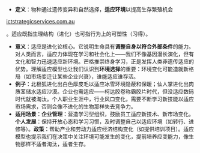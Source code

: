 - **定义**：物种通过遗传变异和自然选择，**适应环境**以提高生存繁殖机会​

[ictstrategicservices.com.au](https://www.ictstrategicservices.com.au/2017/07/14/113-fantastic-thinking-tools-from-farnam-street/#:~:text=4)

。适应既指生理结构（进化）也可指行为上的可塑性（习得）。

- **意义**：适应是进化论核心。它说明生命具有**调整自身以符合外部条件**的能力。对人类而言，适应力体现在学习和社会化上——我们不像基因漫长演化，但有文化和智力迅速适应新环境。芒格推崇终身学习，正是发挥人类非遗传适应的优势。理解适应模型也让我们认识到**环境选择**的重要：环境变化可能造就新格局（如市场变迁让某些企业兴衰），谁能适应谁存活。
- **例子**：北极狐进化出白色厚皮毛以适应冰雪环境隐蔽和保暖；仙人掌进化出肉质茎储水适应沙漠。企业也需适应——柯达胶卷称霸胶片时代，但没适应数码时代就被淘汰。个人职业生涯中，行业风口变化，需要不断学习新技能以适应市场需求，否则会像不进化的生物那样失去竞争力。
- **适用场景**：**企业管理**：营造学习型组织，鼓励员工适应新技术、新市场变化。**个人发展**：保持开放心态和学习习惯，及时调整自己以适应环境（如转行、进修等）。**政策**：帮助产业和劳动力适应经济结构变化（如提供培训项目）。适应模型也提示我们在决策中关注环境可能发生的变化，提前培养应变能力，像生物那样不适者淘汰，适者生存。
